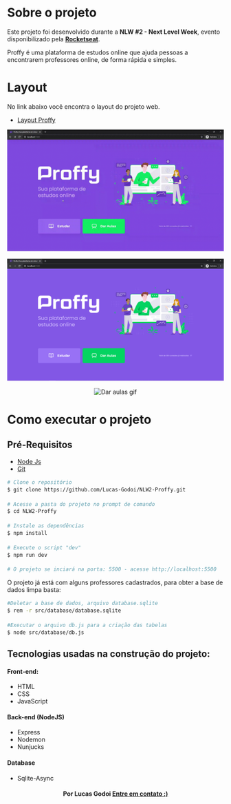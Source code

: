 # Sobre o projeto
Este projeto foi desenvolvido durante a **NLW #2 - Next Level Week**, evento disponibilizado pela [**Rocketseat**](https://rocketseat.com.br/).

Proffy é uma plataforma de estudos online que ajuda pessoas a encontrarem professores online, de forma rápida e simples.

# Layout
No link abaixo você encontra o layout do projeto web.
* [Layout Proffy](https://www.figma.com/file/GHGS126t7WYjnPZdRKChJF/Proffy-Web?node-id=0%3A1)

<p align="center">
<img alt="Estudar Gif" src=".github/estudar.gif" width="600px">
</p>

<p align="center">
<img alt="Home image" src=".github/landing.png" width="600px">
</p>

<p align="center">
<img alt="Dar aulas gif" src=".github/dar_aulas.gif" width="600px">
</p>

# Como executar o projeto
## Pré-Requisitos
* [Node Js](https://nodejs.org/en/)
* [Git](https://git-scm.com/)
```bash
# Clone o repositório
$ git clone https://github.com/Lucas-Godoi/NLW2-Proffy.git

# Acesse a pasta do projeto no prompt de comando
$ cd NLW2-Proffy

# Instale as dependências
$ npm install

# Execute o script "dev"
$ npm run dev

# O projeto se inciará na porta: 5500 - acesse http://localhost:5500
```

O projeto já está com alguns professores cadastrados, para obter a base de dados limpa basta:
```bash
#Deletar a base de dados, arquivo database.sqlite
$ rem -r src/database/database.sqlite

#Executar o arquivo db.js para a criação das tabelas
$ node src/database/db.js
```

## Tecnologias usadas na construção do projeto:

#### Front-end:
* HTML
* CSS
* JavaScript

#### Back-end (NodeJS)
* Express
* Nodemon
* Nunjucks

#### Database 
* Sqlite-Async

<h4 align=center target="_blank" >Por Lucas Godoi <a href="https://www.linkedin.com/in/godoi-lucas/">Entre em contato :)</a></a></h4>
